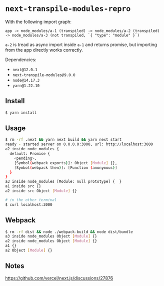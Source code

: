 # `next-transpile-modules-repro`

With the following import graph:

```
app -> node_modules/a-1 (transpiled) -> node_modules/a-2 (transpiled) -> node_modules/a-3 (not transpiled, `{ "type": "module" }`)
```

`a-2` is tread as async import inside `a-1` and returns promise, but importing from the app directly works correctly.

Dependencies:

- `next@12.0.1`
- `next-transpile-modules@9.0.0`
- `node@14.17.3`
- `yarn@1.22.10`

## Install

```sh
$ yarn install
```

## Usage

```sh
$ rm -rf .next && yarn next build && yarn next start
ready - started server on 0.0.0.0:3000, url: http://localhost:3000
a2 inside node_modules {
  default: Promise {
    <pending>,
    [Symbol(webpack exports)]: Object [Module] {},
    [Symbol(webpack then)]: [Function (anonymous)]
  }
}
a3 inside node_modules [Module: null prototype] {  }
a1 inside src {}
a2 inside src Object [Module] {}

# in the other terminal
$ curl localhost:3000
```

## Webpack

```sh
$ rm -rf dist && node ./webpack-build && node dist/bundle
a3 inside node_modules Object [Module] {}
a2 inside node_modules Object [Module] {}
a1 {}
a2 Object [Module] {}
```

## Notes

https://github.com/vercel/next.js/discussions/27876
